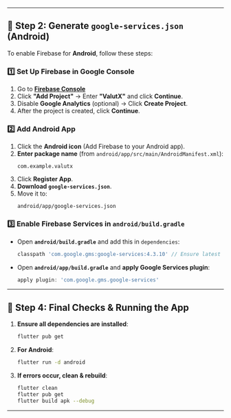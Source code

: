 
---

## **🔹 Step 2: Generate `google-services.json` (Android)**
To enable Firebase for **Android**, follow these steps:

### **1️⃣ Set Up Firebase in Google Console**
1. Go to **[Firebase Console](https://console.firebase.google.com/)**
2. Click **"Add Project"** → Enter **"ValutX"** and click **Continue**.
3. Disable **Google Analytics** (optional) → Click **Create Project**.
4. After the project is created, click **Continue**.

### **2️⃣ Add Android App**
1. Click the **Android icon** (Add Firebase to your Android app).
2. **Enter package name** (from `android/app/src/main/AndroidManifest.xml`):
   ```
   com.example.valutx
   ```
3. Click **Register App**.
4. **Download `google-services.json`**.
5. Move it to:
   ```
   android/app/google-services.json
   ```

### **3️⃣ Enable Firebase Services in `android/build.gradle`**
- Open **`android/build.gradle`** and add this in `dependencies`:
  ```gradle
  classpath 'com.google.gms:google-services:4.3.10' // Ensure latest version
  ```
- Open **`android/app/build.gradle`** and **apply Google Services plugin**:
  ```gradle
  apply plugin: 'com.google.gms.google-services'
  ```

---

## **🔹 Step 4: Final Checks & Running the App**
1. **Ensure all dependencies are installed**:
   ```sh
   flutter pub get
   ```
2. **For Android**:
   ```sh
   flutter run -d android
   ```
3. **If errors occur, clean & rebuild**:
   ```sh
   flutter clean
   flutter pub get
   flutter build apk --debug
   ```

---